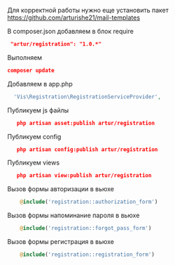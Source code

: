 Для корректной работы нужно еще установить пакет https://github.com/arturishe21/mail-templates

В composer.json добавляем в блок require
```json
 "artur/registration": "1.0.*"
```

Выполняем
```json
composer update
```

Добавляем в app.php
```php
  'Vis\Registration\RegistrationServiceProvider',
```

Публикуем js файлы
```json
   php artisan asset:publish artur/registration
```

Публикуем config
```json
   php artisan config:publish artur/registration
```

Публикуем views
```json
   php artisan view:publish artur/registration
```

Вызов  формы авторизации в вьюхе
```php
    @include('registration::authorization_form')
```

Вызов формы напоминание пароля в вьюхе
```php
    @include('registration::forgot_pass_form')
```

Вызов формы регистрация  в вьюхе
```php
    @include('registration::registration_form')
```
